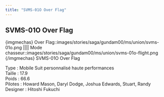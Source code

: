 ```yaml
---
title: "SVMS-01O Over Flag"
---
```


SVMS-01O Over Flag
------------------


{imgmechas}
Over Flag::images/stories/saga/gundam00/ms/union/svms-01o.png
||||
Mode chasseur::images/stories/saga/gundam00/ms/union/svms-01o-flight.png
{/imgmechas}
SVMS-01O Over Flag


Type : Mobile Suit personnalisé haute performances  
Taille : 17.9  
Poids : 66.6  
Pilotes : Howard Mason, Daryl Dodge, Joshua Edwards, Stuart, Randy  
Designer : Hitoshi Fukuchi

